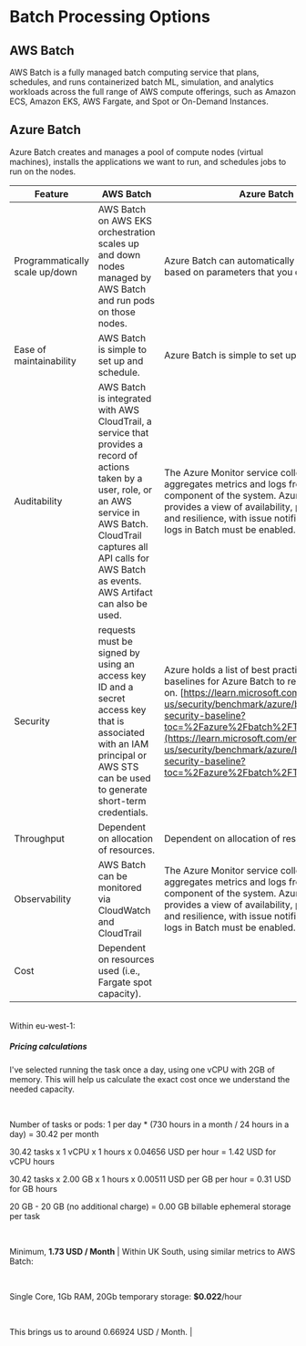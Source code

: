 # Batch Processing Options

## AWS Batch

AWS Batch is a fully managed batch computing service that plans, schedules, and runs containerized batch ML, simulation, and analytics workloads across the full range of AWS compute offerings, such as Amazon ECS, Amazon EKS, AWS Fargate, and Spot or On-Demand Instances.

## Azure Batch

Azure Batch creates and manages a pool of compute nodes (virtual machines), installs the applications we want to run, and schedules jobs to run on the nodes. 

| Feature                        | AWS Batch                                                                                                                                                                                                                                                                                                                                                                                                                                                                                                                                                                                                                                                                                   | Azure Batch                                                                                                                                                                                                                                                                                                                                 |
| ------------------------------ | ------------------------------------------------------------------------------------------------------------------------------------------------------------------------------------------------------------------------------------------------------------------------------------------------------------------------------------------------------------------------------------------------------------------------------------------------------------------------------------------------------------------------------------------------------------------------------------------------------------------------------------------------------------------------------------------- | ------------------------------------------------------------------------------------------------------------------------------------------------------------------------------------------------------------------------------------------------------------------------------------------------------------------------------------------- |
| Programmatically scale up/down | AWS Batch on AWS EKS orchestration scales up and down nodes managed by AWS Batch and run pods on those nodes.                                                                                                                                                                                                                                                                                                                                                                                                                                                                                                                                                                               | Azure Batch can automatically scale pools based on parameters that you define.                                                                                                                                                                                                                                                              |
| Ease of maintainability        | AWS Batch is simple to set up and schedule.                                                                                                                                                                                                                                                                                                                                                                                                                                                                                                                                                                                                                                                 | Azure Batch is simple to set up and schedule.                                                                                                                                                                                                                                                                                               |
| Auditability                   | AWS Batch is integrated with AWS CloudTrail, a service that provides a record of actions taken by a user, role, or an AWS service in AWS Batch. CloudTrail captures all API calls for AWS Batch as events. AWS Artifact can also be used.                                                                                                                                                                                                                                                                                                                                                                                                                                                   | The Azure Monitor service collects and aggregates metrics and logs from every component of the system. Azure Monitor provides a view of availability, performance, and resilience, with issue notification. Resource logs in Batch must be enabled.                                                                                         |
| Security                       | requests must be signed by using an access key ID and a secret access key that is associated with an IAM principal or AWS STS can be used to generate short-term credentials.                                                                                                                                                                                                                                                                                                                                                                                                                                                                                                               | Azure holds a list of best practises and baselines for Azure Batch to rely on. [https://learn.microsoft.com/en-us/security/benchmark/azure/baselines/batch-security-baseline?toc=%2Fazure%2Fbatch%2FTOC.json](https://learn.microsoft.com/en-us/security/benchmark/azure/baselines/batch-security-baseline?toc=%2Fazure%2Fbatch%2FTOC.json) |
| Throughput                     | Dependent on allocation of resources.                                                                                                                                                                                                                                                                                                                                                                                                                                                                                                                                                                                                                                                       | Dependent on allocation of resources.                                                                                                                                                                                                                                                                                                       |
| Observability                  | AWS Batch can be monitored via CloudWatch and CloudTrail                                                                                                                                                                                                                                                                                                                                                                                                                                                                                                                                                                                                                                    | The Azure Monitor service collects and aggregates metrics and logs from every component of the system. Azure Monitor provides a view of availability, performance, and resilience, with issue notification. Resource logs in Batch must be enabled.                                                                                         |
| Cost                           | Dependent on resources used (i.e., Fargate spot capacity). 

<br>Within eu-west-1:

##### Pricing calculations

I've selected running the task once a day, using one vCPU with 2GB of memory. This will help us calculate the exact cost once we understand the needed capacity.

<br>

Number of tasks or pods: 1 per day \* (730 hours in a month / 24 hours in a day) = 30.42 per month

30.42 tasks x 1 vCPU x 1 hours x 0.04656 USD per hour = 1.42 USD for vCPU hours

30.42 tasks x 2.00 GB x 1 hours x 0.00511 USD per GB per hour = 0.31 USD for GB hours

20 GB - 20 GB (no additional charge) = 0.00 GB billable ephemeral storage per task

<br>

Minimum, **1.73 USD / Month** | Within UK South, using similar metrics to AWS Batch:

<br>

Single Core, 1Gb RAM, 20Gb temporary storage: **$0.022**/hour

<br>

This brings us to around 0.66924 USD / Month.                                                                                                                                                              |